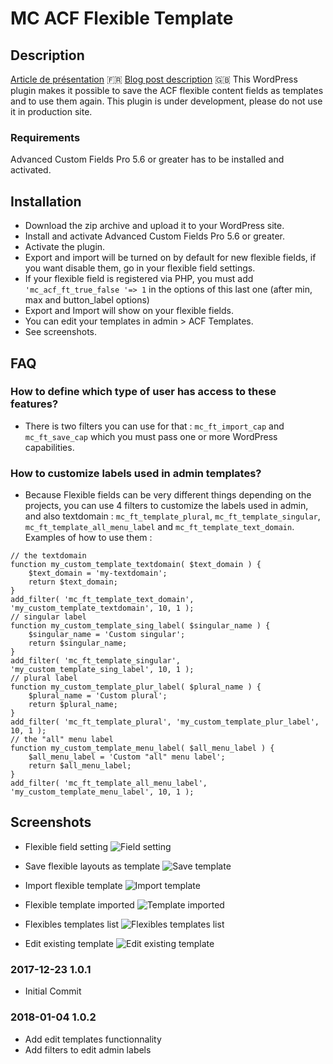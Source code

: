 # MC ACF Flexible Template

## Description 

[Article de présentation](https://mariecomet.fr/2018/01/04/gerez-flexibles-acf-librairie-modeles/) 🇫🇷
[Blog post description](https://mariecomet.fr/2018/01/04/gerez-flexibles-acf-librairie-modeles/#english) 🇬🇧
This WordPress plugin makes it possible to save the ACF flexible content fields as templates and to use them again.
This plugin is under development, please do not use it in production site.

### Requirements

Advanced Custom Fields Pro 5.6 or greater has to be installed and activated. 


## Installation 

* Download the zip archive and upload it to your WordPress site.
* Install and activate Advanced Custom Fields Pro 5.6 or greater. 
* Activate the plugin.
* Export and import will be turned on by default for new flexible fields, if you want disable them, go in your flexible field settings.
* If your flexible field is registered via PHP, you must add `'mc_acf_ft_true_false '=> 1` in the options of this last one (after min, max and button_label options)
* Export and Import will show on your flexible fields.
* You can edit your templates in admin > ACF Templates.
* See screenshots.

## FAQ

### How to define which type of user has access to these features?

* There is two filters you can use for that :
`mc_ft_import_cap` and `mc_ft_save_cap` which you must pass one or more WordPress capabilities.

### How to customize labels used in admin templates?

* Because Flexible fields can be very different things depending on the projects, you can use 4 filters to customize the labels used in admin, and also textdomain :
`mc_ft_template_plural`, `mc_ft_template_singular`, `mc_ft_template_all_menu_label` and `mc_ft_template_text_domain`.
Examples of how to use them :
```
// the textdomain
function my_custom_template_textdomain( $text_domain ) {
    $text_domain = 'my-textdomain';
    return $text_domain;
}
add_filter( 'mc_ft_template_text_domain', 'my_custom_template_textdomain', 10, 1 );
// singular label
function my_custom_template_sing_label( $singular_name ) {
    $singular_name = 'Custom singular';
    return $singular_name;
}
add_filter( 'mc_ft_template_singular', 'my_custom_template_sing_label', 10, 1 );
// plural label
function my_custom_template_plur_label( $plural_name ) {
    $plural_name = 'Custom plural';
    return $plural_name;
}
add_filter( 'mc_ft_template_plural', 'my_custom_template_plur_label', 10, 1 );
// the "all" menu label
function my_custom_template_menu_label( $all_menu_label ) {
    $all_menu_label = 'Custom "all" menu label';
    return $all_menu_label;
}
add_filter( 'mc_ft_template_all_menu_label', 'my_custom_template_menu_label', 10, 1 );
```

## Screenshots

* Flexible field setting
![Field setting](https://github.com/MarieComet/MC-ACF-Flexible-Template/blob/master/screenshots/screenshot-1.png "Field setting")

* Save flexible layouts as template
![Save template](https://github.com/MarieComet/MC-ACF-Flexible-Template/blob/master/screenshots/screenshot-2.png "Save template")

* Import flexible template
![Import template](https://github.com/MarieComet/MC-ACF-Flexible-Template/blob/master/screenshots/screenshot-3-1.png "Import template")

* Flexible template imported
![Template imported](https://github.com/MarieComet/MC-ACF-Flexible-Template/blob/master/screenshots/screenshot-3-2.png "Template imported")

* Flexibles templates list
![Flexibles templates list](https://github.com/MarieComet/MC-ACF-Flexible-Template/blob/master/screenshots/screenshot-4.png "Flexibles templates list")

* Edit existing template
![Edit existing template](https://github.com/MarieComet/MC-ACF-Flexible-Template/blob/master/screenshots/screenshot-5.png "Edit existing template")

### 2017-12-23 1.0.1
* Initial Commit

### 2018-01-04 1.0.2
* Add edit templates functionnality
* Add filters to edit admin labels


